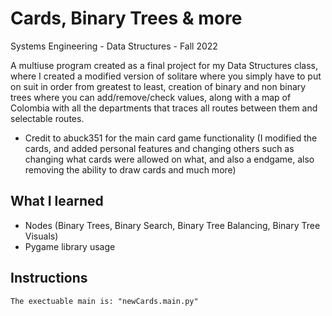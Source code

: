 Cards, Binary Trees & more
===========
Systems Engineering - Data Structures - Fall 2022

A multiuse program created as a final project for my Data Structures class, where I created a modified version of solitare where you simply have to put on suit in order from greatest to least, creation of binary and non binary trees where you can add/remove/check values, along with a map of Colombia with all the departments that traces all routes between them and selectable routes.
- Credit to abuck351 for the main card game functionality (I modified the cards, and added personal features and changing others such as changing what cards were allowed on what, and also a endgame, also removing the ability to draw cards and much more)

What I learned
----------------------------
- Nodes (Binary Trees, Binary Search, Binary Tree Balancing, Binary Tree Visuals)
- Pygame library usage

Instructions
----------------------------------

	The exectuable main is: "newCards.main.py"
